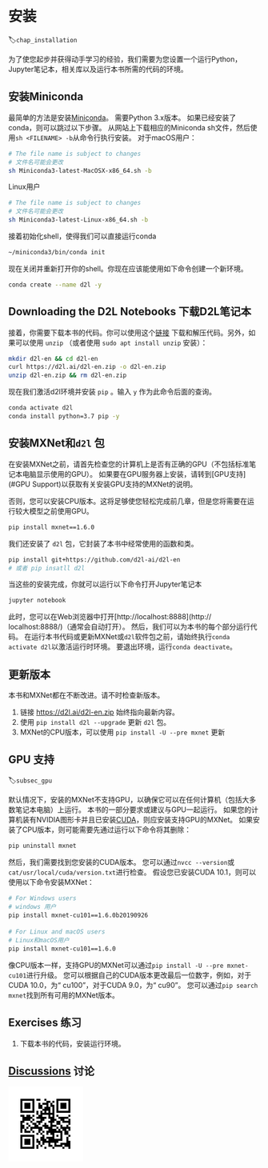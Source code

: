 # 安装

:label:`chap_installation`

为了使您起步并获得动手学习的经验，我们需要为您设置一个运行Python，Jupyter笔记本，相关库以及运行本书所需的代码的环境。

##  安装Miniconda

最简单的方法是安装[Miniconda](https://conda.io/en/latest/miniconda.html)。 需要Python 3.x版本。 如果已经安装了conda，则可以跳过以下步骤。 从网站上下载相应的Miniconda sh文件，然后使用`sh <FILENAME> -b`从命令行执行安装。 对于macOS用户：

```bash
# The file name is subject to changes
# 文件名可能会更改
sh Miniconda3-latest-MacOSX-x86_64.sh -b
```

Linux用户

```bash
# The file name is subject to changes
# 文件名可能会更改
sh Miniconda3-latest-Linux-x86_64.sh -b
```

接着初始化shell，使得我们可以直接运行conda

```bash
~/miniconda3/bin/conda init
```

现在关闭并重新打开你的shell。你现在应该能使用如下命令创建一个新环境。

```bash
conda create --name d2l -y
```

## Downloading the D2L Notebooks 下载D2L笔记本

接着，你需要下载本书的代码。你可以使用这个[链接](https://d2l.ai/d2l-en-0.7.1.zip) 下载和解压代码。另外，如果可以使用 `unzip` （或者使用 `sudo apt install unzip` 安装）：

```bash
mkdir d2l-en && cd d2l-en
curl https://d2l.ai/d2l-en.zip -o d2l-en.zip
unzip d2l-en.zip && rm d2l-en.zip
```

现在我们激活d2l环境并安装 `pip` 。输入 `y` 作为此命令后面的查询。

```bash
conda activate d2l
conda install python=3.7 pip -y
```

## 安装MXNet和`d2l` 包

在安装MXNet之前，请首先检查您的计算机上是否有正确的GPU（不包括标准笔记本电脑显示使用的GPU）。 如果要在GPU服务器上安装，请转到[GPU支持](#GPU Support)以获取有关安装GPU支持的MXNet的说明。

否则，您可以安装CPU版本。这将足够使您轻松完成前几章，但是您将需要在运行较大模型之前使用GPU。

```bash
pip install mxnet==1.6.0
```

我们还安装了 `d2l` 包，它封装了本书中经常使用的函数和类。

```bash
pip install git+https://github.com/d2l-ai/d2l-en
# 或者 pip insatll d2l
```

当这些的安装完成，你就可以运行以下命令打开Jupyter笔记本

```bash
jupyter notebook
```

此时，您可以在Web浏览器中打开[http://localhost:8888](http:// localhost:8888/)（通常会自动打开）。 然后，我们可以为本书的每个部分运行代码。 在运行本书代码或更新MXNet或`d2l`软件包之前，请始终执行`conda activate d2l`以激活运行时环境。 要退出环境，运行`conda deactivate`。

## 更新版本

本书和MXNet都在不断改进。请不时检查新版本。

1. 链接  https://d2l.ai/d2l-en.zip  始终指向最新内容。
2. 使用 `pip install d2l --upgrade` 更新 `d2l` 包。
3. MXNet的CPU版本，可以使用 `pip install -U --pre mxnet` 更新

##  GPU 支持

:label:`subsec_gpu`

默认情况下，安装的MXNet不支持GPU，以确保它可以在任何计算机（包括大多数笔记本电脑）上运行。 本书的一部分要求或建议与GPU一起运行。 如果您的计算机装有NVIDIA图形卡并且已安装[CUDA](https://developer.nvidia.com/cuda-downloads)，则应安装支持GPU的MXNet。 如果安装了CPU版本，则可能需要先通过运行以下命令将其删除：


```bash
pip uninstall mxnet
```

然后，我们需要找到您安装的CUDA版本。 您可以通过`nvcc --version`或`cat/usr/local/cuda/version.txt`进行检查。 假设您已安装CUDA 10.1，则可以使用以下命令安装MXNet：

```bash
# For Windows users
# windows 用户
pip install mxnet-cu101==1.6.0b20190926

# For Linux and macOS users
# Linux和macOS用户
pip install mxnet-cu101==1.6.0
```

像CPU版本一样，支持GPU的MXNet可以通过`pip install -U --pre mxnet-cu101`进行升级。 您可以根据自己的CUDA版本更改最后一位数字，例如，对于CUDA 10.0，为“ cu100”，对于CUDA 9.0，为“ cu90”。 您可以通过`pip search mxnet`找到所有可用的MXNet版本。

## Exercises 练习

1. 下载本书的代码，安装运行环境。

## [Discussions](https://discuss.mxnet.io/t/2315) 讨论

![](../img/qr_install.svg)